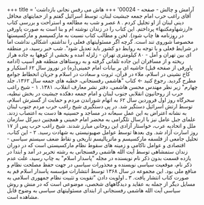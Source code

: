 +++
title = 'آرامش و چالش - صفحه - 00024'
+++
هاش می رفس نجانی بازداشت آقای راغب حرب امام جمعه جبشيت لبنان، توسط اسرائیل گفتم و از حمایتهای محافل دینی لبنان از او تجلیل کردم . ۸ عصر و شب به مطالعه و استراحت و بررسی کتاب «ارزشهاومکتبها» پرداختم. این کتاب را در زندان نوشته ام و بنا است به صورت پاورقی در روزنامه ها چاپ شود). لحن و مطالب کتاب نسبت به مارکسیسم و مارکسیستها مخصوصاً شوروی تند است. گرچه اگر مسئولیتهای فعلی را نداشتم، اشکالی نداشت اما در شرایط فعلی و با توجه به روابط دو کشور باید تعدیل شود". شب خبر رسید، در منطقه ای بین تهران و آمل - ۸۰ کیلومتری تهران - زلزله آمده و بخشی از کوهها به جاده هراز ریخته و از مسافران این جاده تلفاتی گرفته و به روستاهای منطقه هم آسیب (ادامه پاورقی از صفحه قبل) حاشیه ای بر بیانات امام خمینی(ره) در نوروز سال ۶۲ استکبار و کاخ نشینی در اسلام، ملاء در قرآن، ثروت و سعادت در اسلام و جریان انحطاط جوامع مطرح گردید. رجوع کنید ← کتاب "هاشمی رفسنجانی، خطبه های جمعه سال ۱۳۶۲، جلد چهارم" زیر نظر مهندس محسن هاشمی، دفتر نشر معارف انقلاب، ۱۳۸۱. ۱ - شیخ راغب حرب از روحانیون انقلابی جنوب لبنان و امام جمعه دهکده جبشیت در بخش نبطیه، سحرگاه روز اول فروردین سال ۶۲ به اتهام شوراندن مردم و حمایت از گسترش اسلام، توسط ارتش اسرائیل دستگیر شد. در پی دستگیری شیخ راغب حرب مردم جنوب لبنان به نشانه اعتراض به این عمل سبعانه در مساجد و حسینیه ها دست به اعتصاب زدند. علمای جبل عامل نیز با ارسال تلگرامی به محضر امام خمینی و همچنین دبیرکل سازمان ملل و اتحادیه عرب، خواستار آزادی این روحانی مبارز شدند. شیخ راغب حرب پس از ۱۷ روز اسارت آزاد شد. وی بعدها توسط عوامل صهیونیستی به شهادت رسید. ۲ - این کتاب، تحلیل جامعی از فلسفه مارکسیسم و ماتریالیسم تاریخی و نقاط ضعف سیستم سیاسی - اقتصادی و عوامل ناکامی و زمینه های سقوط نظام مارکسیستی است که در دوران زندان ستمشاهی توسط آیت الله هاشمی رفسنجانی به رشته تحریر در آمد و ابتدا در یازده قسمت بدون ذکر نام نویسنده در مجله "پاسدار اسلام" به چاپ رسید، علت عدم ذکر نام، موقعیت سیاسی نویسنده و محذورات سیاسی در جهت حفظ مصلحت نظام و منافع ملی بود. این مجموعه در سال ۱۳۶۸ توسط انتشارات مؤسسه پاسدار اسلام قم به صورت کتاب انتشار یافت. ۳ ـ اولویت دادن "تقویت و تثبیت نظام جمهوری اسلامی به مسایل دیگر از جمله به عقاید و دیدگاههای شخصی، موضوعی است که در منش و روش سیاسی آیت الله هاشمی رفسنجانی از ابتدای مسئولیتهای سیاسی به وضوح قابل مشاهده است.